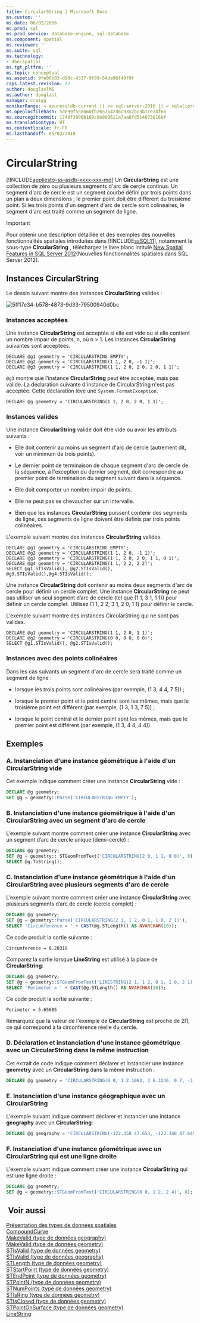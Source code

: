 ```yaml
---
title: CircularString | Microsoft Docs
ms.custom: ''
ms.date: 06/02/2016
ms.prod: sql
ms.prod_service: database-engine, sql-database
ms.component: spatial
ms.reviewer: ''
ms.suite: sql
ms.technology:
- dbe-spatial
ms.tgt_pltfrm: ''
ms.topic: conceptual
ms.assetid: 9fe06b03-d98c-4337-9f89-54da98f49f9f
caps.latest.revision: 27
author: douglaslMS
ms.author: douglasl
manager: craigg
monikerRange: = azuresqldb-current || >= sql-server-2016 || = sqlallproducts-allversions
ms.openlocfilehash: 5de99f558b60fb2657542d6c9352bc3b7ce24f66
ms.sourcegitcommit: 1740f3090b168c0e809611a7aa6fd514075616bf
ms.translationtype: HT
ms.contentlocale: fr-FR
ms.lasthandoff: 05/03/2018
---
```

# <a name="circularstring"></a>CircularString
[!INCLUDE[appliesto-ss-asdb-xxxx-xxx-md](../../includes/appliesto-ss-asdb-xxxx-xxx-md.md)]
  Un **CircularString** est une collection de zéro ou plusieurs segments d'arc de cercle continus. Un segment d'arc de cercle est un segment courbé défini par trois points dans un plan à deux dimensions ; le premier point doit être différent du troisième point. Si les trois points d'un segment d'arc de cercle sont colinéaires, le segment d'arc est traité comme un segment de ligne.  
  
> [!IMPORTANT]  
>  Pour obtenir une description détaillée et des exemples des nouvelles fonctionnalités spatiales introduites dans [!INCLUDE[ssSQL11](../../includes/sssql11-md.md)], notamment le sous-type **CircularString** , téléchargez le livre blanc intitulé [New Spatial Features in SQL Server 2012](http://go.microsoft.com/fwlink/?LinkId=226407)(Nouvelles fonctionnalités spatiales dans SQL Server 2012).  
  
## <a name="circularstring-instances"></a>Instances CircularString  
 Le dessin suivant montre des instances **CircularString** valides :  
  
 ![5ff17e34-b578-4873-9d33-79500940d0bc](../../relational-databases/spatial/media/5ff17e34-b578-4873-9d33-79500940d0bc.gif)
  
### <a name="accepted-instances"></a>Instances acceptées  
 Une instance **CircularString** est acceptée si elle est vide ou si elle contient un nombre impair de points, n, où n > 1. Les instances **CircularString** suivantes sont acceptées.  
  
```  
DECLARE @g1 geometry = 'CIRCULARSTRING EMPTY';  
DECLARE @g2 geometry = 'CIRCULARSTRING(1 1, 2 0, -1 1)';  
DECLARE @g3 geometry = 'CIRCULARSTRING(1 1, 2 0, 2 0, 2 0, 1 1)';  
```  
  
 `@g3` montre que l’instance **CircularString** peut être acceptée, mais pas valide. La déclaration suivante d'instance de CircularString n'est pas acceptée. Cette déclaration lève une `System.FormatException`.  
  
```  
DECLARE @g geometry = 'CIRCULARSTRING(1 1, 2 0, 2 0, 1 1)';  
```  
  
### <a name="valid-instances"></a>Instances valides  
 Une instance **CircularString** valide doit être vide ou avoir les attributs suivants :  
  
-   Elle doit contenir au moins un segment d'arc de cercle (autrement dit, voir un minimum de trois points).  
  
-   Le dernier point de terminaison de chaque segment d'arc de cercle de la séquence, à l'exception du dernier segment, doit correspondre au premier point de terminaison du segment suivant dans la séquence.  
  
-   Elle doit comporter un nombre impair de points.  
  
-   Elle ne peut pas se chevaucher sur un intervalle.  
  
-   Bien que les instances **CircularString** puissent contenir des segments de ligne, ces segments de ligne doivent être définis par trois points colinéaires.  
  
 L'exemple suivant montre des instances **CircularString** valides.  
  
```  
DECLARE @g1 geometry = 'CIRCULARSTRING EMPTY';  
DECLARE @g2 geometry = 'CIRCULARSTRING(1 1, 2 0, -1 1)';  
DECLARE @g3 geometry = 'CIRCULARSTRING(1 1, 2 0, 2 0, 1 1, 0 1)';  
DECLARE @g4 geometry = 'CIRCULARSTRING(1 1, 2 2, 2 2)';  
SELECT @g1.STIsValid(), @g2.STIsValid(), @g3.STIsValid(),@g4.STIsValid();  
```  
  
 Une instance **CircularString** doit contenir au moins deux segments d'arc de cercle pour définir un cercle complet. Une instance **CircularString** ne peut pas utiliser un seul segment d’arc de cercle (tel que (1 1, 3 1, 1 1)) pour définir un cercle complet. Utilisez (1 1, 2 2, 3 1, 2 0, 1 1) pour définir le cercle.  
  
 L'exemple suivant montre des instances CircularString qui ne sont pas valides.  
  
```  
DECLARE @g1 geometry = 'CIRCULARSTRING(1 1, 2 0, 1 1)';  
DECLARE @g2 geometry = 'CIRCULARSTRING(0 0, 0 0, 0 0)';  
SELECT @g1.STIsValid(), @g2.STIsValid();  
```  
  
### <a name="instances-with-collinear-points"></a>Instances avec des points colinéaires  
 Dans les cas suivants un segment d'arc de cercle sera traité comme un segment de ligne :  
  
-   lorsque les trois points sont colinéaires (par exemple, (1 3, 4 4, 7 5)) ;  
  
-   lorsque le premier point et le point central sont les mêmes, mais que le troisième point est différent (par exemple, (1 3, 1 3, 7 5)) ;  
  
-   lorsque le point central et le dernier point sont les mêmes, mais que le premier point est différent (par exemple, (1 3, 4 4, 4 4)).  
  
## <a name="examples"></a>Exemples  
  
### <a name="a-instantiating-a-geometry-instance-with-an-empty-circularstring"></a>A. Instanciation d'une instance géométrique à l'aide d'un CircularString vide  
 Cet exemple indique comment créer une instance **CircularString** vide :  
  
```sql  
DECLARE @g geometry;  
SET @g = geometry::Parse('CIRCULARSTRING EMPTY');  
```  
  
### <a name="b-instantiating-a-geometry-instance-using-a-circularstring-with-one-circular-arc-segment"></a>B. Instanciation d'une instance géométrique à l'aide d'un CircularString avec un segment d'arc de cercle  
 L’exemple suivant montre comment créer une instance **CircularString** avec un segment d’arc de cercle unique (demi-cercle) :  
  
```sql  
DECLARE @g geometry;  
SET @g = geometry:: STGeomFromText('CIRCULARSTRING(2 0, 1 1, 0 0)', 0);  
SELECT @g.ToString();  
```  
  
### <a name="c-instantiating-a-geometry-instance-using-a-circularstring-with-multiple-circular-arc-segments"></a>C. Instanciation d'une instance géométrique à l'aide d'un CircularString avec plusieurs segments d'arc de cercle  
 L’exemple suivant montre comment créer une instance **CircularString** avec plusieurs segments d’arc de cercle (cercle complet) :  
  
```sql  
DECLARE @g geometry;  
SET @g = geometry::Parse('CIRCULARSTRING(2 1, 1 2, 0 1, 1 0, 2 1)');  
SELECT 'Circumference = ' + CAST(@g.STLength() AS NVARCHAR(10));    
```  
  
 Ce code produit la sortie suivante :  
  
```  
Circumference = 6.28319  
```  
  
 Comparez la sortie lorsque **LineString** est utilisé à la place de **CircularString**:  
  
```sql  
DECLARE @g geometry;  
SET @g = geometry::STGeomFromText('LINESTRING(2 1, 1 2, 0 1, 1 0, 2 1)', 0);  
SELECT 'Perimeter = ' + CAST(@g.STLength() AS NVARCHAR(10));  
```  
  
 Ce code produit la sortie suivante :  
  
```  
Perimeter = 5.65685  
```  
  
 Remarquez que la valeur de l'exemple de **CircularString** est proche de 2∏, ce qui correspond à la circonférence réelle du cercle.  
  
### <a name="d-declaring-and-instantiating-a-geometry-instance-with-a-circularstring-in-the-same-statement"></a>D. Déclaration et instanciation d'une instance géométrique avec un CircularString dans la même instruction  
 Cet extrait de code indique comment déclarer et instancier une instance **geometry** avec un **CircularString** dans la même instruction :  
  
```sql  
DECLARE @g geometry = 'CIRCULARSTRING(0 0, 1 2.1082, 3 6.3246, 0 7, -3 6.3246, -1 2.1082, 0 0)';  
```  
  
### <a name="e-instantiating-a-geography-instance-with-a-circularstring"></a>E. Instanciation d'une instance géographique avec un CircularString  
 L'exemple suivant indique comment déclarer et instancier une instance **geography** avec un **CircularString**:  
  
```sql  
DECLARE @g geography = 'CIRCULARSTRING(-122.358 47.653, -122.348 47.649, -122.348 47.658, -122.358 47.658, -122.358 47.653)';  
```  
  
### <a name="f-instantiating-a-geometry-instance-with-a-circularstring-that-is-a-straight-line"></a>F. Instanciation d'une instance géométrique avec un CircularString qui est une ligne droite  
 L'exemple suivant indique comment créer une instance **CircularString** qui est une ligne droite :  
  
```sql  
DECLARE @g geometry;  
SET @g = geometry::STGeomFromText('CIRCULARSTRING(0 0, 1 2, 2 4)', 0);  
```  
  
## <a name="see-also"></a> Voir aussi  
 [Présentation des types de données spatiales](../../relational-databases/spatial/spatial-data-types-overview.md)   
 [CompoundCurve](../../relational-databases/spatial/compoundcurve.md)   
 [MakeValid &#40;type de données geography&#41;](../../t-sql/spatial-geography/makevalid-geography-data-type.md)   
 [MakeValid &#40;type de données geometry&#41;](../../t-sql/spatial-geometry/makevalid-geometry-data-type.md)   
 [STIsValid &#40;type de données geometry&#41;](../../t-sql/spatial-geometry/stisvalid-geometry-data-type.md)   
 [STIsValid &#40;type de données geography&#41;](../../t-sql/spatial-geography/stisvalid-geography-data-type.md)   
 [STLength &#40;type de données geometry&#41;](../../t-sql/spatial-geometry/stlength-geometry-data-type.md)   
 [STStartPoint &#40;type de données geometry&#41;](../../t-sql/spatial-geometry/ststartpoint-geometry-data-type.md)   
 [STEndPoint &#40;type de données geometry&#41;](../../t-sql/spatial-geometry/stendpoint-geometry-data-type.md)   
 [STPointN &#40;type de données geometry&#41;](../../t-sql/spatial-geometry/stpointn-geometry-data-type.md)   
 [STNumPoints &#40;type de données geometry&#41;](../../t-sql/spatial-geometry/stnumpoints-geometry-data-type.md)   
 [STIsRing &#40;type de données geometry&#41;](../../t-sql/spatial-geometry/stisring-geometry-data-type.md)   
 [STIsClosed &#40;type de données geometry&#41;](../../t-sql/spatial-geometry/stisclosed-geometry-data-type.md)   
 [STPointOnSurface &#40;type de données geometry&#41;](../../t-sql/spatial-geometry/stpointonsurface-geometry-data-type.md)   
 [LineString](../../relational-databases/spatial/linestring.md)  
  
  
